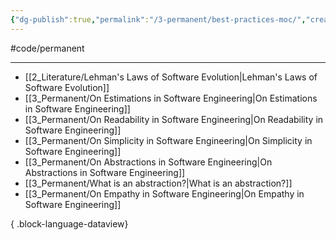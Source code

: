 ```yaml
---
{"dg-publish":true,"permalink":"/3-permanent/best-practices-moc/","created":"2023-08-01T07:03:31.918-06:00","updated":"2023-08-03T08:57:23.212-06:00"}
---
```


#code/permanent

---
- [[2_Literature/Lehman's Laws of Software Evolution\|Lehman's Laws of Software Evolution]]
- [[3_Permanent/On Estimations in Software Engineering\|On Estimations in Software Engineering]]
- [[3_Permanent/On Readability in Software Engineering\|On Readability in Software Engineering]]
- [[3_Permanent/On Simplicity in Software Engineering\|On Simplicity in Software Engineering]]
- [[3_Permanent/On Abstractions in Software Engineering\|On Abstractions in Software Engineering]]
- [[3_Permanent/What is an abstraction?\|What is an abstraction?]]
- [[3_Permanent/On Empathy in Software Engineering\|On Empathy in Software Engineering]]

{ .block-language-dataview}
